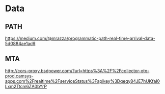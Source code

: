 # Data

## PATH

https://medium.com/@mrazza/programmatic-path-real-time-arrival-data-5d0884ae1ad6

## MTA

http://cors-proxy.bsdpower.com/?url=https%3A%2F%2Fcollector-otp-prod.camsys-apps.com%2Frealtime%2FserviceStatus%3Fapikey%3Dqeqy84JE7hUKfaI0Lxm2Ttcm6ZA0bYrP
